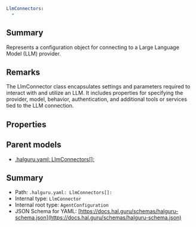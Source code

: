 <!--
title: LlmConnectors[]
version: 1.38.9-beta.21
generated: true
date: 2025-04-15
node: This file is generated by the command-line program: `halguru manual -c -m`
-->


```yaml
LlmConnectors:
  -
```

## Summary

Represents a configuration object for connecting to a Large Language Model (LLM) provider.

## Remarks

The LlmConnector class encapsulates settings and parameters required to interact with and utilize an LLM. It includes properties for specifying the provider, model, behavior, authentication, and additional tools or services tied to the LLM connection.

## Properties


## Parent models

* [.halguru.yaml: LlmConnectors[]:]((halguru)-llmconnectors-list.md)
## Summary

* Path: `.halguru.yaml: LlmConnectors[]:`
* Internal type: `LlmConnector`
* Internal root type: `AgentConfiguration`
* JSON Schema for YAML: [https://docs.hal.guru/schemas/halguru-schema.json](https://docs.hal.guru/schemas/halguru-schema.json)
